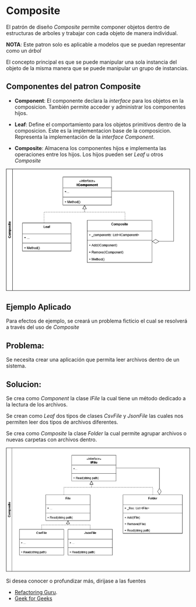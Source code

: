 # Composite

El patrón de diseño *Composite* permite componer objetos dentro de estructuras de arboles y trabajar con cada objeto de manera individual.

**NOTA**: Este patron solo es aplicable a modelos que se puedan representar como un *árbol*

El concepto principal es que se puede manipular una sola instancia del objeto de la misma manera que se puede manipular un grupo de instancias.

## Componentes del patron **Composite**

- **Component**: El componente declara la *interface* para los objetos en la composicion. También permite acceder y administrar los componentes hijos.

- **Leaf**: Define el comportamiento para los objetos primitivos dentro de la composicion. Este es la implementacion base de la composicion. Representa la implementación de la *interface* *Component*.

- **Composite**: Almacena los componentes hijos e implementa las operaciones entre los hijos. Los hijos pueden ser *Leaf* u otros *Composite* 

![composite_components](resources/composite_components.drawio.png)

## Ejemplo Aplicado

Para efectos de ejemplo, se creará un problema ficticio el cual se resolverá a través del uso de *Composite*

## Problema:

Se necesita crear una aplicación que permita leer archivos dentro de un sistema.

## Solucion:

Se crea como *Component* la clase *IFile* la cual tiene un método dedicado a la lectura de los archivos. 

Se crean como *Leaf* dos tipos de clases *CsvFile* y *JsonFile* las cuales nos permiten leer dos tipos de archivos diferentes.

Se crea como *Composite* la clase *Folder* la cual permite agrupar archivos o nuevas carpetas con archivos dentro.

![arq_composite](resources/arq_composite.drawio.png)

Si desea conocer o profundizar más, dirijase a las fuentes

- [Refactoring Guru](https://refactoring.guru/design-patterns/composite).
- [Geek for Geeks](https://www.geeksforgeeks.org/java/composite-design-pattern-in-java/)